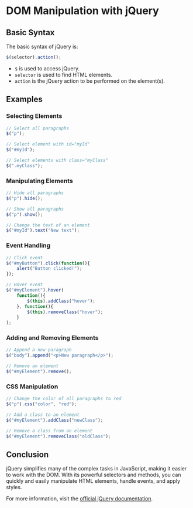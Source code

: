 # DOM Manipulation with jQuery

## Basic Syntax

The basic syntax of jQuery is: 
```javascript
$(selector).action();
```
- `$` is used to access jQuery.
- `selector` is used to find HTML elements.
- `action` is the jQuery action to be performed on the element(s).

## Examples

### Selecting Elements

```javascript
// Select all paragraphs
$("p");

// Select element with id="myId"
$("#myId");

// Select elements with class="myClass"
$(".myClass");
```

### Manipulating Elements

```javascript
// Hide all paragraphs
$("p").hide();

// Show all paragraphs
$("p").show();

// Change the text of an element
$("#myId").text("New text");
```

### Event Handling

```javascript
// Click event
$("#myButton").click(function(){
    alert("Button clicked!");
});

// Hover event
$("#myElement").hover(
    function(){
        $(this).addClass("hover");
    }, function(){
        $(this).removeClass("hover");
    }
);
```

### Adding and Removing Elements

```javascript
// Append a new paragraph
$("body").append("<p>New paragraph</p>");

// Remove an element
$("#myElement").remove();
```

### CSS Manipulation

```javascript
// Change the color of all paragraphs to red
$("p").css("color", "red");

// Add a class to an element
$("#myElement").addClass("newClass");

// Remove a class from an element
$("#myElement").removeClass("oldClass");
```

## Conclusion

jQuery simplifies many of the complex tasks in JavaScript, making it easier to work with the DOM. With its powerful selectors and methods, you can quickly and easily manipulate HTML elements, handle events, and apply styles.

For more information, visit the [official jQuery documentation](https://api.jquery.com/).
